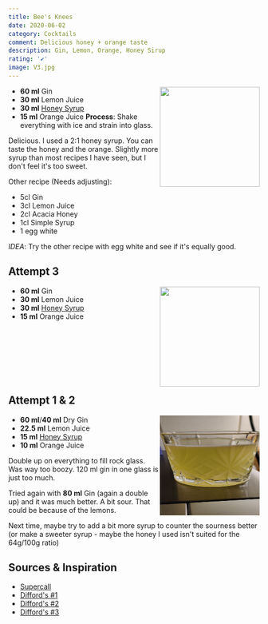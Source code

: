 ```yaml
---
title: Bee's Knees
date: 2020-06-02
category: Cocktails
comment: Delicious honey + orange taste
description: Gin, Lemon, Orange, Honey Sirup
rating: '✔'
image: V3.jpg
---
```

<img src="V3.jpg" width="200px" height="200px" style="float: right;">

 - **60 ml** Gin 
 - **30 ml** Lemon Juice
 - **30 ml** [Honey Syrup](/Cocktails/Sirups.html) 
 - **15 ml** Orange Juice
**Process**: Shake everything with ice and strain into glass.

Delicious. I used a 2:1 honey syrup. You can taste the honey and the orange. Slightly more syrup than most recipes I have seen, but I don't feel it's too sweet.

Other recipe (Needs adjusting):

 - 5cl Gin
 - 3cl Lemon Juice
 - 2cl Acacia Honey
 - 1cl Simple Syrup
 - 1 egg white


*IDEA*: Try the other recipe with egg white and see if it's equally good. 

<p style="clear: right; display: block;"></p>

## Attempt 3

<img src="V3.jpg" width="200px" height="200px" style="float: right;">

 - **60 ml** Gin 
 - **30 ml** Lemon Juice
 - **30 ml** [Honey Syrup](/Cocktails/Sirups.html)
 - **15 ml** Orange Juice

<p style="clear: right; display: block;"></p>

## Attempt 1 & 2 

<img src="Bees_Knees_v1.jpg" width="200px" height="200px" style="float: right;">

 - **60 ml**/**40 ml** Dry Gin 
 - **22.5 ml** Lemon Juice
 - **15 ml** [Honey Syrup](/Cocktails/Sirups.html)
 - **10 ml** Orange Juice
    

 Double up on everything to fill rock glass. Was way too boozy. 120 ml gin in one glass is just too much.

 Tried again with **80 ml** Gin (again a double up) and it was much better. A bit sour. That could be because of the lemons. 

 Next time, maybe try to add a bit more syrup to counter the sourness better (or make a sweeter syrup - maybe the honey I used isn't suited for the 64g/100g ratio)
 

## Sources & Inspiration
 - [Supercall](https://www.supercall.com/recipe/bees-knees)
 - [Difford's #1](https://www.diffordsguide.com/cocktails/recipe/195/bees-knees-1)
 - [Difford's #2](https://www.diffordsguide.com/cocktails/recipe/196/bees-knees-2)
 - [Difford's #3](https://www.diffordsguide.com/cocktails/recipe/2144/bees-knees-3)




 [version1]: Bees_Knees_v1.jpg  

 